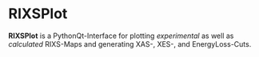 # RIXSPlot

**RIXSPlot** is a PythonQt-Interface for plotting *experimental* as well as *calculated* RIXS-Maps and generating XAS-, XES-, and EnergyLoss-Cuts.
